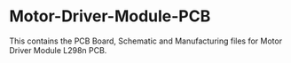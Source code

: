 # Motor-Driver-Module-PCB
This contains the PCB Board, Schematic and Manufacturing files for Motor Driver Module L298n PCB.
